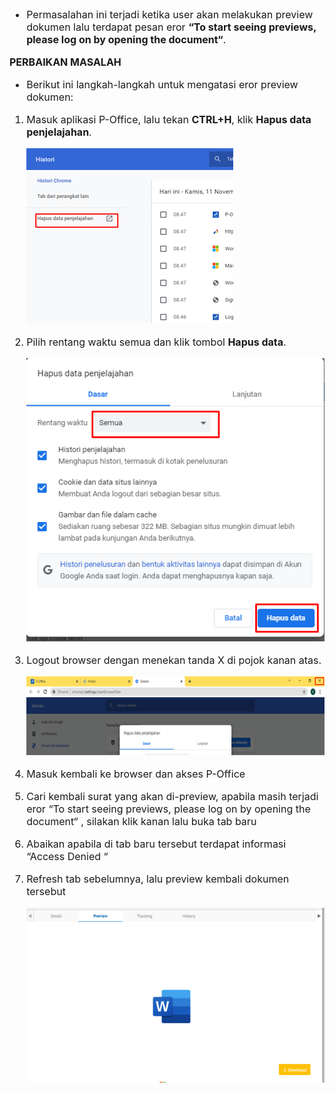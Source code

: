 <font size="3">

- Permasalahan ini terjadi ketika user akan melakukan preview dokumen lalu terdapat pesan eror **“To start seeing previews, please log on by opening the document“**.

**PERBAIKAN MASALAH**

- Berikut ini langkah-langkah untuk mengatasi eror preview dokumen:

1.	Masuk aplikasi P-Office, lalu tekan **CTRL+H**, klik **Hapus data penjelajahan**.

    ![gambar](FAQ/E32.png)

2.	Pilih rentang waktu semua dan klik tombol **Hapus data**.

    ![gambar](FAQ/E33.png)

3.	Logout browser dengan menekan tanda X di pojok kanan atas.

    ![gambar](FAQ/E34.png)

4.	Masuk kembali ke browser dan akses P-Office
5.	Cari kembali surat yang akan di-preview, apabila masih terjadi eror “To start seeing previews, please log on by opening the document“ , silakan klik kanan lalu buka tab baru
6.	Abaikan apabila di tab baru tersebut terdapat informasi “Access Denied “
7.	Refresh tab sebelumnya, lalu preview kembali dokumen tersebut
    
    ![gambar](FAQ/E35.png)
